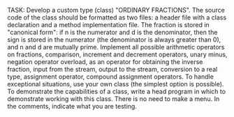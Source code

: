 TASK: Develop a custom type (class) "ORDINARY FRACTIONS". The source code of the class should be formatted as two files: a header file with a class declaration and a method implementation file. The fraction is stored in "canonical form": if n is the numerator and d is the denominator, then the sign is stored in the numerator (the denominator is always greater than 0), and n and d are mutually prime. Implement all possible arithmetic operators on fractions, comparison, increment and decrement operators, unary minus, negation operator overload, as an operator for obtaining the inverse fraction, input from the stream, output to the stream, conversion to a real type, assignment operator, compound assignment operators. To handle exceptional situations, use your own class (the simplest option is possible).
To demonstrate the capabilities of a class, write a head program in which to demonstrate working with this class. There is no need to make a menu. In the comments, indicate what you are testing.
